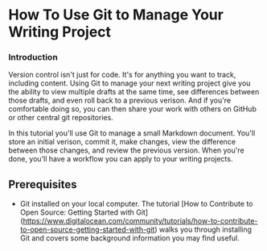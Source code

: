 # How To Use Git to Manage Your Writing Project

### Introduction

Version control isn't just for code. It's for anything you want to track, including content. Using Git to manage your next writing project give you the ability to view multiple drafts at the same time, see differences between those drafts, and even roll back to a previous verison. And if you're comfortable doing so, you can then share your work with others on GitHub or other central git repositories.

In this tutorial you'll use Git to manage a small Markdown document. You'll store an initial verison, commit it, make changes, view the difference between those changes, and review the previous version. When you're done, you'll have a workflow you can apply to your writing projects.

## Prerequisites

* Git installed on your local computer. The tutorial [How to Contribute to Open Source: Getting Started with Git] (https://www.digitalocean.com/community/tutorials/how-to-contribute-to-open-source-getting-started-with-git) walks you through installing Git and covers some background information you may find useful.

